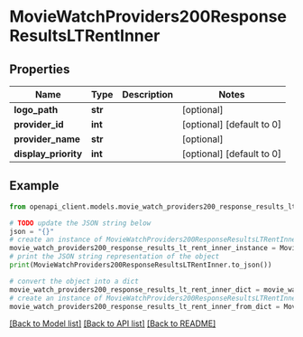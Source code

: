 # MovieWatchProviders200ResponseResultsLTRentInner


## Properties

Name | Type | Description | Notes
------------ | ------------- | ------------- | -------------
**logo_path** | **str** |  | [optional] 
**provider_id** | **int** |  | [optional] [default to 0]
**provider_name** | **str** |  | [optional] 
**display_priority** | **int** |  | [optional] [default to 0]

## Example

```python
from openapi_client.models.movie_watch_providers200_response_results_lt_rent_inner import MovieWatchProviders200ResponseResultsLTRentInner

# TODO update the JSON string below
json = "{}"
# create an instance of MovieWatchProviders200ResponseResultsLTRentInner from a JSON string
movie_watch_providers200_response_results_lt_rent_inner_instance = MovieWatchProviders200ResponseResultsLTRentInner.from_json(json)
# print the JSON string representation of the object
print(MovieWatchProviders200ResponseResultsLTRentInner.to_json())

# convert the object into a dict
movie_watch_providers200_response_results_lt_rent_inner_dict = movie_watch_providers200_response_results_lt_rent_inner_instance.to_dict()
# create an instance of MovieWatchProviders200ResponseResultsLTRentInner from a dict
movie_watch_providers200_response_results_lt_rent_inner_from_dict = MovieWatchProviders200ResponseResultsLTRentInner.from_dict(movie_watch_providers200_response_results_lt_rent_inner_dict)
```
[[Back to Model list]](../README.md#documentation-for-models) [[Back to API list]](../README.md#documentation-for-api-endpoints) [[Back to README]](../README.md)


